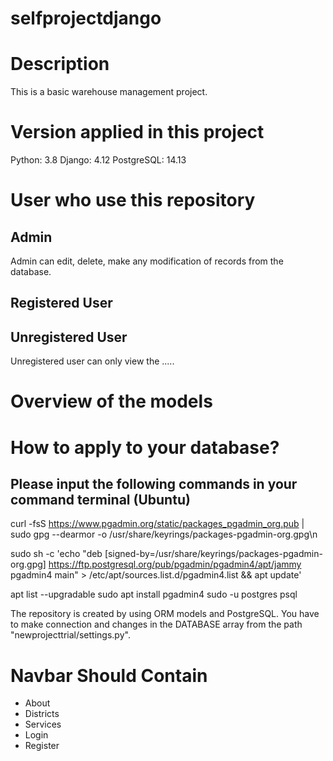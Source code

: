 # selfprojectdjango

# Description
This is a basic warehouse management project.

# Version applied in this project
Python: 3.8
Django: 4.12
PostgreSQL: 14.13

# User who use this repository
## Admin
Admin can edit, delete, make any modification of records from the database.
## Registered User 

## Unregistered User
Unregistered user can only view the .....

# Overview of the models

# How to apply to your database?

## Please input the following commands in your command terminal (Ubuntu)
curl -fsS https://www.pgadmin.org/static/packages_pgadmin_org.pub | sudo gpg --dearmor -o /usr/share/keyrings/packages-pgadmin-org.gpg\n

sudo sh -c 'echo "deb [signed-by=/usr/share/keyrings/packages-pgadmin-org.gpg] https://ftp.postgresql.org/pub/pgadmin/pgadmin4/apt/jammy pgadmin4 main" > /etc/apt/sources.list.d/pgadmin4.list && apt update'

apt list --upgradable
sudo apt install pgadmin4
sudo -u postgres psql

The repository is created by using ORM models and PostgreSQL. 
You have to make connection and changes in the DATABASE array from the path "newprojecttrial/settings.py".


# Navbar Should Contain
* About
* Districts
* Services
* Login
* Register